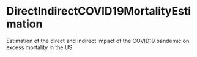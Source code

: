 # DirectIndirectCOVID19MortalityEstimation
Estimation of the direct and indirect impact of the COVID19 pandemic on excess mortality in the US
